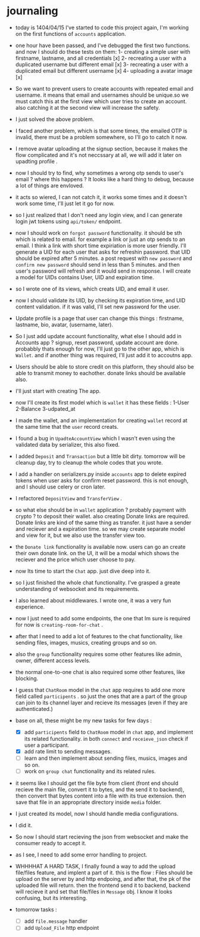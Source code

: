 # journaling

- today is 1404/04/15 I've started to code this project again, I'm working on the first functions of `accounts` application.
- one hour have been passed, and I've debugged the first two functions. and now I should do these tests on them:
  1- creating a simple user with firstname, lastname, and all credentials [x]
  2- recreating a user with a duplicated username but different email [x]
  3- recreating a user with a duplicated email but different username [x]
  4- uploading a avatar image [x]
- So we want to prevent users to create accounts with repeated email and username. it means that email and usernames should be unique.so we must catch this at the first view which user tries to create an account. also catching it at the second view will increase the safety.
- I just solved the above problem.
- I faced another problem, which is that some times, the emailed OTP is invalid, there must be a problem somewhere, so I'll go to catch it now.
- I remove avatar uploading at the signup section, because it makes the flow complicated and it's not neccssary at all, we will add it later on upadting profile .
- now I should try to find, why sometimes a wrong otp sends to user's email ? where this happens ? It looks like a hard thing to debug, because a lot of things are envloved.
- it acts so wiered, I can not catch it, it works some times and it doesn't work some time, I'll just let it go for now.
- so I just realized that I don't need any login view, and I can generate login jwt tokens using `api/token/` endpoint.
- now I should work on `forgot password` functionality. it should be sth which is related to email. for example a link or just an otp sends to an email. I think a link with short time expiriation is more user friendly. I'll generate a UID for each user that asks for refreshin password. that UID should be expired after 5 minutes. a post request with `new password` and `confirm new password` should send in less than 5 minutes. and then user's password will refresh and it would send in response. I will create a model for UIDs contains User, UID and expiration time.
- so I wrote one of its views, which creats UID, and email it user.
- now I should validate its UID, by checking its expiration time, and UID content validation. if it was valid, I'll set new password for the user.
- Update profile is a page that user can change this things : firstname, lastname, bio, avatar, (username, later).
- So I just add update account functionality, what else I should add in Accounts app ? signup, reset password, update account are done. probabbly thats enough for now, I'll just go to the other app, which is `Wallet`. and if another thing was required, I'll just add it to accoutns app.
- Users should be able to store credit on this platform, they should also be able to transmit money to eachother. donate links should be available also.
- I'll just start with creating The app.
- now I'll create its first model which is `wallet` it has these fields : 1-User 2-Balance 3-udpated_at
- I made the wallet, and an implementation for creating `wallet` record at the same time that the `user` record creats.
- I found a bug in `UpadteAccountView` which I wasn't even using the validated data by serializer, this also fixed.
- I added `Deposit` and `Transaction` but a little bit dirty. tomorrow will be cleanup day, try to cleanup the whole codes that you wrote.
- I add a handler on serializers.py inside `accounts` app to delete expired tokens when user asks for confirm reset password. this is not enough, and I should use celery or cron later.
- I refactored `DepositView` and `TransferView` .
- so what else should be in `wallet` application ? probably payment with crypto ? to deposit their wallet. also creating Donate links are required. Donate links are kind of the same thing as transfer. it just have a sender and reciever and a expiration time. so we may create separate model and view for it, but we also use the transfer view too.
- the `Donate link` functionality is available now. users can go an create their own donate link. on the UI, it will be a modal which shows the reciever and the price which user choose to pay.
- now Its time to start the `Chat` app. just dive deep into it.
- so I just finished the whole chat functionality. I've grasped a greate understanding of websocket and its requirements.
- I also learned about middlewares. I wrote one, it was a very fun experience. 
- now I just need to add some endpoints, the one that Im sure is required for now is `creating-room-for-chat` .
- after that I need to add a lot of features to the chat functionality, like sending files, images, musics, creating groups and so on.
- also the `group` functionality requires some other features like admin, owner, different access levels.
- the normal one-to-one chat is also required some other features, like blocking. 
- I guess that `ChatRoom` model in the `chat` app requires to add one more field called `participents` . so just the ones that are a part of the group can join to its channel layer and recieve its messages (even if they are authenticated.)
- base on all, these might be my new tasks for few days :
  - [x] add `participents` field to `ChatRoom` model in `chat` app, and implement its related functionality. in both `connect` and `receieve_json` check if user a participant.
  - [x] add rate limit to sending messages.
  - [ ] learn and then implement about sending files, musics, images and so on.
  - [ ] work on `group chat` functionality and its related rules.

- it seems like I should get the file byte from client (front end should recieve the main file, convert it to bytes, and the send it to backend), then convert that bytes content into a file with its true extension. then save that file in an appropriate directory inside `media` folder.

- I just created its model, now I should handle media configurations.

- I did it.

- So now I should start recieving the json from websocket and make the consumer ready to accept it.

- as I see, I need to add some error handling to project.

- WHHHHAT A HARD TASK, I finally found a way to add the upload file/files feature, and implent a part of it. this is the flow : Files should be upload on the server by and http endpoing, and after that, the pk of the uploaded file will return. then the frontend send it to backend, backend will recieve it and set that file/files in `Message` obj. I know it looks confusing, but its interesting.

- tomorrow tasks : 
  - [ ] add `file.message` handler
  - [ ] add `Upload_File` http endpoint